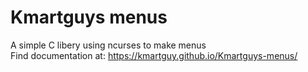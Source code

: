 # Kmartguys menus
A simple C libery using ncurses to make menus  
Find documentation at: https://kmartguy.github.io/Kmartguys-menus/
